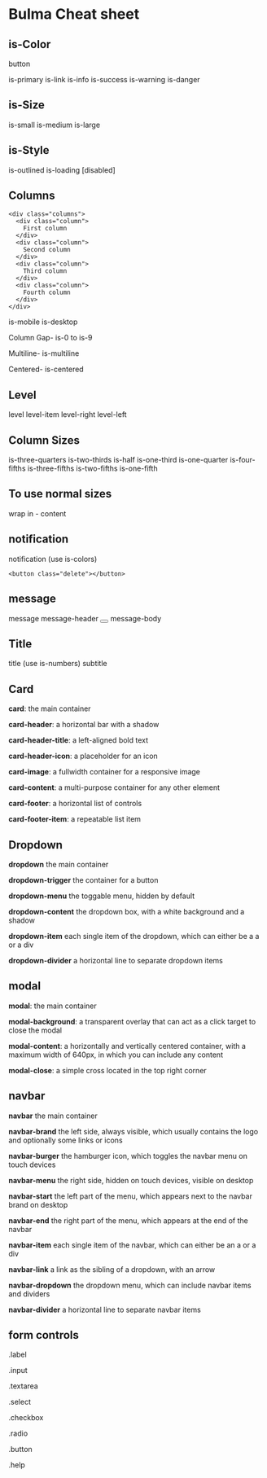 # Bulma Cheat sheet

## is-Color

button

is-primary
is-link
is-info
is-success
is-warning
is-danger

## is-Size

is-small
is-medium
is-large

## is-Style

is-outlined
is-loading
[disabled]

## Columns

    <div class="columns">
      <div class="column">
        First column
      </div>
      <div class="column">
        Second column
      </div>
      <div class="column">
        Third column
      </div>
      <div class="column">
        Fourth column
      </div>
    </div>

is-mobile
is-desktop

Column Gap-
is-0 to is-9

Multiline-
is-multiline

Centered- 
is-centered

## Level

level
level-item
level-right
level-left


## Column Sizes

is-three-quarters
is-two-thirds
is-half
is-one-third
is-one-quarter
is-four-fifths
is-three-fifths
is-two-fifths
is-one-fifth

## To use normal sizes

wrap in - 
content

## notification

notification (use is-colors)

    <button class="delete"></button>

## message

message
message-header
    <button class="delete"></button>
message-body


## Title

title (use is-numbers)
subtitle

## Card

**card**: the main container

**card-header**: a horizontal bar with a shadow

**card-header-title**: a left-aligned bold text

**card-header-icon**: a placeholder for an icon

**card-image**: a fullwidth container for a responsive image

**card-content**: a multi-purpose container for any other element

**card-footer**: a horizontal list of controls

**card-footer-item**: a repeatable list item

## Dropdown

**dropdown** the main container

**dropdown-trigger** the container for a button

**dropdown-menu** the toggable menu, hidden by default

**dropdown-content** the dropdown box, with a white background and a shadow

**dropdown-item** each single item of the dropdown, which can either be a a or a div

**dropdown-divider** a horizontal line to separate dropdown items

## modal

**modal**: the main container

**modal-background**: a transparent overlay that can act as a click target to close the modal

**modal-content**: a horizontally and vertically centered container, with a maximum width of 640px, in which you can include any content

**modal-close**: a simple cross located in the top right corner

## navbar

**navbar** the main container

**navbar-brand** the left side, always visible, which usually contains the logo and optionally some links or icons

**navbar-burger** the hamburger icon, which toggles the navbar menu on touch devices

**navbar-menu** the right side, hidden on touch devices, visible on desktop

**navbar-start** the left part of the menu, which appears next to the navbar brand on desktop

**navbar-end** the right part of the menu, which appears at the end of the navbar

**navbar-item** each single item of the navbar, which can either be an a or a div

**navbar-link** a link as the sibling of a dropdown, with an arrow

**navbar-dropdown** the dropdown menu, which can include navbar items and dividers

**navbar-divider** a horizontal line to separate navbar items

## form controls

.label

.input

.textarea

.select

.checkbox

.radio

.button

.help